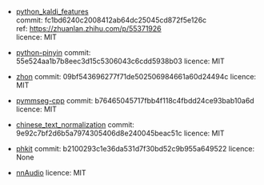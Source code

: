 * [python_kaldi_features](https://github.com/ZitengWang/python_kaldi_features)  
commit: fc1bd6240c2008412ab64dc25045cd872f5e126c  
ref: https://zhuanlan.zhihu.com/p/55371926  
licence: MIT

* [python-pinyin](https://github.com/mozillazg/python-pinyin.git)
commit: 55e524aa1b7b8eec3d15c5306043c6cdd5938b03
licence: MIT

* [zhon](https://github.com/tsroten/zhon)
commit: 09bf543696277f71de502506984661a60d24494c
licence: MIT

* [pymmseg-cpp](https://github.com/pluskid/pymmseg-cpp.git)
commit: b76465045717fbb4f118c4fbdd24ce93bab10a6d
licence: MIT

* [chinese_text_normalization](https://github.com/speechio/chinese_text_normalization.git)
commit: 9e92c7bf2d6b5a7974305406d8e240045beac51c
licence: MIT

* [phkit](https://github.com/KuangDD/phkit.git)
commit: b2100293c1e36da531d7f30bd52c9b955a649522
licence: None

* [nnAudio](https://github.com/KinWaiCheuk/nnAudio.git)
licence: MIT

